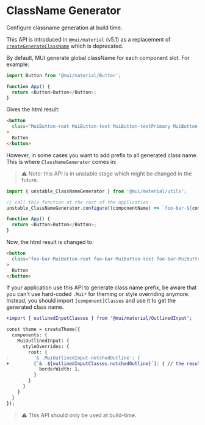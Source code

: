 # ClassName Generator

<p class="description">Configure classname generation at build time.</p>

This API is introduced in `@mui/material` (v5.1) as a replacement of [`createGenerateClassName`](/styles/api/#creategenerateclassname-options-class-name-generator) which is deprecated.

By default, MUI generate global className for each component slot. For example:

```js
import Button from '@mui/material/Button';

function App() {
  return <Button>Button</Button>;
}
```

Gives the html result:

```html
<button
  class="MuiButton-root MuiButton-text MuiButton-textPrimary MuiButton-sizeMedium MuiButton-textSizeMedium MuiButtonBase-root css-1ujsas3"
>
  Button
</button>
```

However, in some cases you want to add prefix to all generated class name. This is where `ClassNameGenerator` comes in:

> ⚠️ Note: this API is in unstable stage which might be changed in the future.

```js
import { unstable_ClassNameGenerator } from '@mui/material/utils';

// call this function at the root of the application
unstable_ClassNameGenerator.configure((componentName) => `foo-bar-${componentName}`);

function App() {
  return <Button>Button</Button>;
}
```

Now, the html result is changed to:

```html
<button
  class="foo-bar-MuiButton-root foo-bar-MuiButton-text foo-bar-MuiButton-textPrimary foo-bar-MuiButton-sizeMedium foo-bar-MuiButton-textSizeMedium foo-bar-MuiButtonBase-root css-1ujsas3"
>
  Button
</button>
```

If your application use this API to generate class name prefix, be aware that you can't use hard-coded `.Mui*` for theming or style overriding anymore. Instead, you should import `[component]Classes` and use it to get the generated class name.

```diff
+import { outlinedInputClasses } from '@mui/material/OutlinedInput';

const theme = createTheme({
  components: {
    MuiOutlinedInput: {
      styleOverrides: {
        root: {
-         '& .MuiOutlinedInput-notchedOutline': {
+         [`& .${outlinedInputClasses.notchedOutline}`]: { // the result will contain the prefix.
            borderWidth: 1,
          }
        }
      }
    }
  }
});
```

> ⚠️ This API should only be used at build-time.
